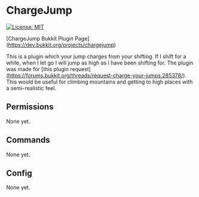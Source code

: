 # ChargeJump

[![License: MIT](https://img.shields.io/badge/License-MIT-yellow.svg)](https://opensource.org/licenses/MIT)

[ChargeJump Bukkit Plugin Page] (https://dev.bukkit.org/projects/chargejump)

This is a plugin which your jump charges from your shifting. If I shift for a while, 
when I let go I will jump as high as I have been shifting for. The plugin was made for [this plugin request] (https://forums.bukkit.org/threads/request-charge-your-jumps.285378/). 
This would be useful for climbing mountains and getting to high places with a semi-realistic feel.

<h2> Permissions </h2>
None yet.

<h2> Commands </h2>
None yet.

<h2> Config </h2>
None yet.
